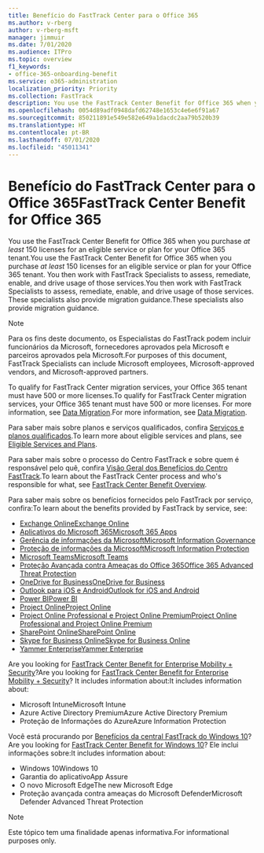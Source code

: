 ```yaml
---
title: Benefício do FastTrack Center para o Office 365
ms.author: v-rberg
author: v-rberg-msft
manager: jimmuir
ms.date: 7/01/2020
ms.audience: ITPro
ms.topic: overview
f1_keywords:
- office-365-onboarding-benefit
ms.service: o365-administration
localization_priority: Priority
ms.collection: FastTrack
description: You use the FastTrack Center Benefit for Office 365 when you purchase at least 150 licenses for an eligible service or plan for your Office 365 tenant. You then work with FastTrack Specialists to assess, remediate, enable, and drive usage of those services. These specialists also provide migration guidance.
ms.openlocfilehash: 0054d89adf0948dafd62748e1653c4e6e6f91a67
ms.sourcegitcommit: 850211891e549e582e649a1dacdc2aa79b520b39
ms.translationtype: HT
ms.contentlocale: pt-BR
ms.lasthandoff: 07/01/2020
ms.locfileid: "45011341"
---
```

# <a name="fasttrack-center-benefit-for-office-365"></a><span data-ttu-id="2227e-105">Benefício do FastTrack Center para o Office 365</span><span class="sxs-lookup"><span data-stu-id="2227e-105">FastTrack Center Benefit for Office 365</span></span>

<span data-ttu-id="2227e-106">You use the FastTrack Center Benefit for Office 365 when you purchase  *at least*  150 licenses for an eligible service or plan for your Office 365 tenant.</span><span class="sxs-lookup"><span data-stu-id="2227e-106">You use the FastTrack Center Benefit for Office 365 when you purchase  *at least*  150 licenses for an eligible service or plan for your Office 365 tenant.</span></span> <span data-ttu-id="2227e-107">You then work with FastTrack Specialists to assess, remediate, enable, and drive usage of those services.</span><span class="sxs-lookup"><span data-stu-id="2227e-107">You then work with FastTrack Specialists to assess, remediate, enable, and drive usage of those services.</span></span> <span data-ttu-id="2227e-108">These specialists also provide migration guidance.</span><span class="sxs-lookup"><span data-stu-id="2227e-108">These specialists also provide migration guidance.</span></span> 
  
> [!NOTE]
> <span data-ttu-id="2227e-109">Para os fins deste documento, os Especialistas do FastTrack podem incluir funcionários da Microsoft, fornecedores aprovados pela Microsoft e parceiros aprovados pela Microsoft.</span><span class="sxs-lookup"><span data-stu-id="2227e-109">For purposes of this document, FastTrack Specialists can include Microsoft employees, Microsoft-approved vendors, and Microsoft-approved partners.</span></span> 
  
<span data-ttu-id="2227e-110">To qualify for FastTrack Center migration services, your Office 365 tenant must have 500 or more licenses.</span><span class="sxs-lookup"><span data-stu-id="2227e-110">To qualify for FastTrack Center migration services, your Office 365 tenant must have 500 or more licenses.</span></span> <span data-ttu-id="2227e-111">For more information, see [Data Migration](O365-data-migration.md).</span><span class="sxs-lookup"><span data-stu-id="2227e-111">For more information, see [Data Migration](O365-data-migration.md).</span></span>
  
<span data-ttu-id="2227e-112">Para saber mais sobre planos e serviços qualificados, confira [Serviços e planos qualificados](M365-eligible-services-and-plans.md).</span><span class="sxs-lookup"><span data-stu-id="2227e-112">To learn more about eligible services and plans, see [Eligible Services and Plans](M365-eligible-services-and-plans.md).</span></span>
  
<span data-ttu-id="2227e-113">Para saber mais sobre o processo do Centro FastTrack e sobre quem é responsável pelo quê, confira [Visão Geral dos Benefícios do Centro FastTrack](O365-fasttrack-benefit-overview.md).</span><span class="sxs-lookup"><span data-stu-id="2227e-113">To learn about the FastTrack Center process and who's responsible for what, see [FastTrack Center Benefit Overview](O365-fasttrack-benefit-overview.md).</span></span>

<span data-ttu-id="2227e-114">Para saber mais sobre os benefícios fornecidos pelo FastTrack por serviço, confira:</span><span class="sxs-lookup"><span data-stu-id="2227e-114">To learn about the benefits provided by FastTrack by service, see:</span></span>

- [<span data-ttu-id="2227e-115">Exchange Online</span><span class="sxs-lookup"><span data-stu-id="2227e-115">Exchange Online</span></span>](O365-fasttrack-responsibilities.md#exchange-online)
- [<span data-ttu-id="2227e-116">Aplicativos do Microsoft 365</span><span class="sxs-lookup"><span data-stu-id="2227e-116">Microsoft 365 Apps</span></span>](O365-fasttrack-responsibilities.md#microsoft-365-apps)
- [<span data-ttu-id="2227e-117">Gerência de informações da Microsoft</span><span class="sxs-lookup"><span data-stu-id="2227e-117">Microsoft Information Governance</span></span>](O365-fasttrack-responsibilities.md#microsoft-information-governance)
- [<span data-ttu-id="2227e-118">Proteção de informações da Microsoft</span><span class="sxs-lookup"><span data-stu-id="2227e-118">Microsoft Information Protection</span></span>](O365-fasttrack-responsibilities.md#microsoft-information-protection)
- [<span data-ttu-id="2227e-119">Microsoft Teams</span><span class="sxs-lookup"><span data-stu-id="2227e-119">Microsoft Teams</span></span>](O365-fasttrack-responsibilities.md#microsoft-teams)
- [<span data-ttu-id="2227e-120">Proteção Avançada contra Ameaças do Office 365</span><span class="sxs-lookup"><span data-stu-id="2227e-120">Office 365 Advanced Threat Protection</span></span>](O365-fasttrack-responsibilities.md#office-365-advanced-threat-protection)
- [<span data-ttu-id="2227e-121">OneDrive for Business</span><span class="sxs-lookup"><span data-stu-id="2227e-121">OneDrive for Business</span></span>](O365-fasttrack-responsibilities.md#onedrive-for-business)
- [<span data-ttu-id="2227e-122">Outlook para iOS e Android</span><span class="sxs-lookup"><span data-stu-id="2227e-122">Outlook for iOS and Android</span></span>](O365-fasttrack-responsibilities.md#outlook-for-ios-and-android)
- [<span data-ttu-id="2227e-123">Power BI</span><span class="sxs-lookup"><span data-stu-id="2227e-123">Power BI</span></span>](O365-fasttrack-responsibilities.md#power-bi)
- [<span data-ttu-id="2227e-124">Project Online</span><span class="sxs-lookup"><span data-stu-id="2227e-124">Project Online</span></span>](O365-fasttrack-responsibilities.md#project-online)
- [<span data-ttu-id="2227e-125">Project Online Professional e Project Online Premium</span><span class="sxs-lookup"><span data-stu-id="2227e-125">Project Online Professional and Project Online Premium</span></span>](O365-fasttrack-responsibilities.md#project-online-professional-and-project-online-premium)
- [<span data-ttu-id="2227e-126">SharePoint Online</span><span class="sxs-lookup"><span data-stu-id="2227e-126">SharePoint Online</span></span>](O365-fasttrack-responsibilities.md#sharepoint-online)
- [<span data-ttu-id="2227e-127">Skype for Business Online</span><span class="sxs-lookup"><span data-stu-id="2227e-127">Skype for Business Online</span></span>](O365-fasttrack-responsibilities.md#skype-for-business-online)
- [<span data-ttu-id="2227e-128">Yammer Enterprise</span><span class="sxs-lookup"><span data-stu-id="2227e-128">Yammer Enterprise</span></span>](O365-fasttrack-responsibilities.md#yammer-enterprise)
  
<span data-ttu-id="2227e-129">Are you looking for [FastTrack Center Benefit for Enterprise Mobility + Security](EMS-fasttrack-benefit-for-EMS.md)?</span><span class="sxs-lookup"><span data-stu-id="2227e-129">Are you looking for [FastTrack Center Benefit for Enterprise Mobility + Security](EMS-fasttrack-benefit-for-EMS.md)?</span></span> <span data-ttu-id="2227e-130">It includes information about:</span><span class="sxs-lookup"><span data-stu-id="2227e-130">It includes information about:</span></span>
  
- <span data-ttu-id="2227e-131">Microsoft Intune</span><span class="sxs-lookup"><span data-stu-id="2227e-131">Microsoft Intune</span></span>
- <span data-ttu-id="2227e-132">Azure Active Directory Premium</span><span class="sxs-lookup"><span data-stu-id="2227e-132">Azure Active Directory Premium</span></span> 
- <span data-ttu-id="2227e-133">Proteção de Informações do Azure</span><span class="sxs-lookup"><span data-stu-id="2227e-133">Azure Information Protection</span></span>

<span data-ttu-id="2227e-134">Você está procurando por [Benefícios da central FastTrack do Windows 10](Win-10-fasttrack-benefit-for-Windows-10.md)?</span><span class="sxs-lookup"><span data-stu-id="2227e-134">Are you looking for [FastTrack Center Benefit for Windows 10](Win-10-fasttrack-benefit-for-Windows-10.md)?</span></span> <span data-ttu-id="2227e-135">Ele inclui informações sobre:</span><span class="sxs-lookup"><span data-stu-id="2227e-135">It includes information about:</span></span>

- <span data-ttu-id="2227e-136">Windows 10</span><span class="sxs-lookup"><span data-stu-id="2227e-136">Windows 10</span></span>
- <span data-ttu-id="2227e-137">Garantia do aplicativo</span><span class="sxs-lookup"><span data-stu-id="2227e-137">App Assure</span></span>
- <span data-ttu-id="2227e-138">O novo Microsoft Edge</span><span class="sxs-lookup"><span data-stu-id="2227e-138">The new Microsoft Edge</span></span>
- <span data-ttu-id="2227e-139">Proteção avançada contra ameaças do Microsoft Defender</span><span class="sxs-lookup"><span data-stu-id="2227e-139">Microsoft Defender Advanced Threat Protection</span></span>
    
> [!NOTE]
> <span data-ttu-id="2227e-140">Este tópico tem uma finalidade apenas informativa.</span><span class="sxs-lookup"><span data-stu-id="2227e-140">For informational purposes only.</span></span> 

